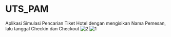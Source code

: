 # UTS_PAM

Aplikasi Simulasi Pencarian Tiket Hotel
dengan mengisikan Nama Pemesan, lalu tanggal Checkin dan Checkout
![2](https://user-images.githubusercontent.com/93307988/226924958-a34f5965-8dc9-4cc9-b045-99eabf62575e.jpeg)
![1](https://user-images.githubusercontent.com/93307988/226925003-d879bcfb-9f33-41ec-b0e6-bf59b8708d5e.jpeg)

